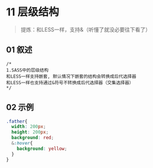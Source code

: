 # 11 层级结构

> 提炼：和LESS一样，支持&（听懂了就没必要往下看了）



## 01 叙述

```
/*
1.SASS中的层级结构
和LESS一样支持嵌套, 默认情况下嵌套的结构会转换成后代选择器
和LESS一样也支持通过&符号不转换成后代选择器（交集选择器）
*/
```



## 02 示例

```scss
.father{
  width: 200px;
  height: 200px;
  background: red;
  &:hover{
    background: yellow;
  }
}
```


